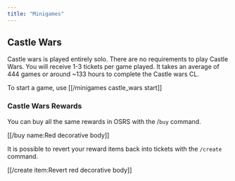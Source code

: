 ```yaml
---
title: "Minigames"
---
```


## Castle Wars

Castle wars is played entirely solo. There are no requirements to play Castle Wars. You will receive 1-3 tickets per game played. It takes an average of 444 games or around \~133 hours to complete the Castle wars CL.

To start a game, use [[/minigames castle_wars start]]

### Castle Wars Rewards

You can buy all the same rewards in OSRS with the /`buy` command.

[[/buy name\:Red decorative body]]

It is possible to revert your reward items back into tickets with the `/create` command.

[[/create item\:Revert red decorative body]]
